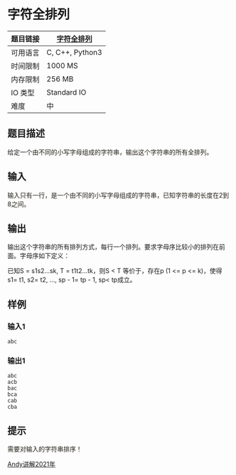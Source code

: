 # 字符全排列

| 题目链接 | [字符全排列](http://xmuoj.com/problem/GW103) |
| --- | --- |
| 可用语言 | C, C++, Python3 |
| 时间限制 | 1000 MS |
| 内存限制 | 256 MB |
| IO 类型 | Standard IO |
| 难度 | 中 |

## 题目描述

<p><span style="color: rgb(35, 31, 23);">给定一个由不同的小写字母组成的字符串，输出这个字符串的所有全排列。</span><br /></p>

## 输入

<p><span style="color: rgb(35, 31, 23);">输入只有一行，是一个由不同的小写字母组成的字符串，已知字符串的长度在2到8之间。</span><br /></p>

## 输出

<p>输出这个字符串的所有排列方式，每行一个排列。要求字母序比较小的排列在前面。字母序如下定义：</p><p>已知S = s1s2...sk, T = t1t2...tk，则S &lt; T 等价于，存在p (1 &lt;= p &lt;= k)，使得<br />s1= t1, s2= t2, ..., sp - 1= tp - 1, sp&lt; tp成立。</p>

## 样例

### 输入1

```
abc
```

### 输出1

```
abc
acb
bac
bca
cab
cba 
```

## 提示

<p><span style="color: rgb(35, 31, 23);">需要对输入的字符串排序！</span><br /></p><p><span style="color: rgb(35, 31, 23);"><a href="https://www.bilibili.com/video/BV1Rf4y1s71T" target="_blank">Andy讲解2021年</a><br /></span></p>

